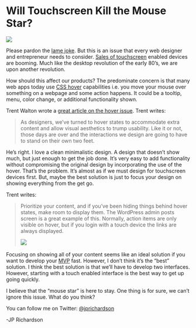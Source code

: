 <!--
id: 788671659
link: http://loudjet.com/a/will-touchscreen-kill-the-mouse-star
slug: will-touchscreen-kill-the-mouse-star
date: Fri Jul 09 2010 02:48:00 GMT-0500 (CDT)
publish: 2010-07-09
tags: 
-->


Will Touchscreen Kill the Mouse Star?
=====================================

![](http://media.tumblr.com/tumblr_l5a5tpl10E1qzbc4f.jpg)

Please pardon the [lame
joke](http://en.wikipedia.org/wiki/Video_Killed_the_Radio_Star). But
this is an issue that every web designer and entrepreneur needs to
consider. [Sales of
touchscreen](http://www.gartner.com/it/page.jsp?id=1313415) enabled
devices are booming. Much like the desktop revolution of the early 80’s,
we are upon another revolution.

How should this affect our products? The predominate concern is that
many web apps today use [CSS
hover](http://www.w3.org/TR/CSS2/selector.html#dynamic-pseudo-classes)
capabilities i.e. you move your mouse over something on a webpage and
some action happens. It could be a tooltip, menu, color change, or
additional functionality shown.

Trent Walton wrote a [great article on the hover
issue](http://trentwalton.com/2010/07/05/non-hover/). Trent writes:

> As designers, we’ve turned to hover states to accommodate extra
> content and allow visual aesthetics to trump usability. Like it or
> not, those days are over and the interactions we design are going to
> have to stand on their own two feet.

He’s right. I love a clean minimalistic design. A design that doesn’t
show much, but just enough to get the job done. It’s very easy to add
functionality without compromising the original design by incorporating
the use of the hover. That’s the problem. It’s almost as if we must
design for touchscreen devices first. But, maybe the best solution is
just to focus your design on showing everything from the get go.

Trent writes:

> Prioritize your content, and if you’ve been hiding things behind hover
> states, make room to display them. The WordPress admin posts screen is
> a great example of this. Normally, action items are only visible on
> hover, but if you login with a touch device the links are always
> displayed.
>
> ![](http://trentwalton.com/wp-content/uploads/2010/06/wordpress.jpg) 

Focusing on showing all of your content seems like an ideal solution if
you want to develop your
[MVP](http://loudjet.com/a/mvp-galls-law) fast. However, I
don’t think it’s the “best” solution. I think the best solution is that
we’ll have to develop two interfaces. However, starting with a touch
enabled interface is the best way to get up going quickly.

I believe that the “mouse star” is here to stay. One thing is for sure,
we can’t ignore this issue. What do you think?

You can follow me on Twitter:
[@jprichardson](http://twitter.com/jprichardson)

-JP Richardson

